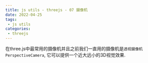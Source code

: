 ```yaml
---
title: js utils - threejs - 07 摄像机
date: 2022-04-25
tags:
 - js utils
categories:
 - threejs
---
```



在three.js中最常用的摄像机并且之前我们一直用的摄像机是`透视摄像机 PerspectiveCamera`, 它可以提供一个近大远小的3D视觉效果.


